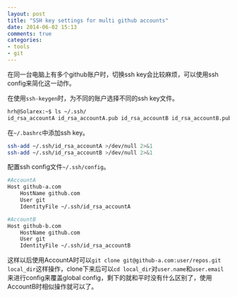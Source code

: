```yaml
---
layout: post
title: "SSH key settings for multi github accounts"
date: 2014-06-02 15:13
comments: true
categories: 
- tools
- git
---
```

在同一台电脑上有多个github账户时，切换ssh key会比较麻烦，可以使用ssh config来简化这一动作。

在使用``ssh-keygen``时，为不同的账户选择不同的ssh key文件。

```bash
hrh@Solarex:~$ ls ~/.ssh/
id_rsa_accountA id_rsa_accountA.pub id_rsa_accountB id_rsa_accountB.pub known_hosts config
``` 

在``~/.bashrc``中添加ssh key。

```bash
ssh-add ~/.ssh/id_rsa_accountA >/dev/null 2>&1
ssh-add ~/.ssh/id_rsa_accountB >/dev/null 2>&1
```

配置ssh config文件``~/.ssh/config``。
```bash
#AccountA
Host github-a.com
    HostName github.com
    User git
    IdentityFile ~/.ssh/id_rsa_accountA

#AccountB
Host github-b.com
    HostName github.com
    User git
    IdentityFile ~/.ssh/id_rsa_accountB
```

这样以后使用AccountA时可以``git clone git@github-a.com:user/repos.git local_dir``这样操作，clone下来后可以``cd local_dir``对``user.name``和``user.email``来进行config来覆盖global config，剩下的就和平时没有什么区别了，使用AccountB时相似操作就可以了。

<!-- more -->

<script src="https://gist.github.com/flyfire/ecdf3b6d623923d73c07.js"></script>
